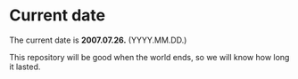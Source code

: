 # Current date

The current date is **2007.07.26.** (YYYY.MM.DD.)

This repository will be good when the world ends, so we will know how long it lasted.